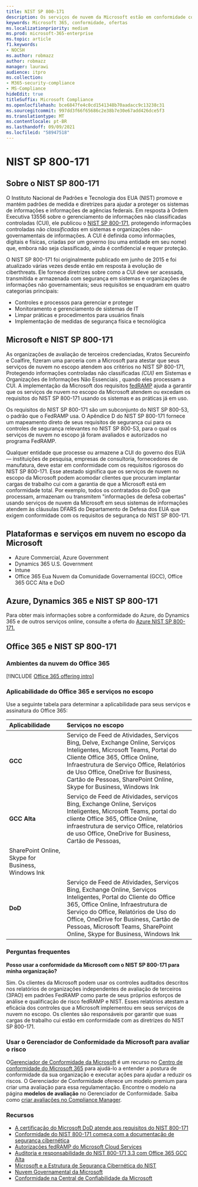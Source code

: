 ```yaml
---
title: NIST SP 800-171
description: Os serviços de nuvem da Microsoft estão em conformidade com as diretrizes do NIST SP 800-171 para proteger informações não classificadas controladas (CUI) em sistemas de informações não essenciais.
keywords: Microsoft 365, conformidade, ofertas
ms.localizationpriority: medium
ms.prod: microsoft-365-enterprise
ms.topic: article
f1.keywords:
- NOCSH
ms.author: robmazz
author: robmazz
manager: laurawi
audience: itpro
ms.collection:
- M365-security-compliance
- MS-Compliance
hideEdit: true
titleSuffix: Microsoft Compliance
ms.openlocfilehash: bce6847fe4c0cd1541348b70aadacc9c13238c31
ms.sourcegitcommit: 997dd3f66f65686c2e38b7e30e67add426dce5f3
ms.translationtype: MT
ms.contentlocale: pt-BR
ms.lasthandoff: 09/09/2021
ms.locfileid: "58947518"
---
```

# <a name="nist-sp-800-171"></a>NIST SP 800-171

## <a name="about-nist-sp-800-171"></a>Sobre o NIST SP 800-171

O Instituto Nacional de Padrões e Tecnologia dos EUA (NIST) promove e mantém padrões de medida e diretrizes para ajudar a proteger os sistemas de informações e informações de agências federais. Em resposta à Ordem Executiva 13556 sobre o gerenciamento de informações não classificadas controladas (CUI), ele publicou o [NIST SP 800-171](https://csrc.nist.gov/publications/detail/sp/800-171/rev-1/final), protegendo informações controladas não *classificadas* em sistemas e organizações não-governamentais de informações. A CUI é definida como informações, digitais e físicas, criadas por um governo (ou uma entidade em seu nome) que, embora não seja classificado, ainda é confidencial e requer proteção.

O NIST SP 800-171 foi originalmente publicado em junho de 2015 e foi atualizado várias vezes desde então em resposta à evolução de ciberthreats. Ele fornece diretrizes sobre como a CUI deve ser acessada, transmitida e armazenada com segurança em sistemas e organizações de informações não governamentais; seus requisitos se enquadram em quatro categorias principais:

- Controles e processos para gerenciar e proteger
- Monitoramento e gerenciamento de sistemas de IT
- Limpar práticas e procedimentos para usuários finais
- Implementação de medidas de segurança física e tecnológica

## <a name="microsoft-and-nist-sp-800-171"></a>Microsoft e NIST SP 800-171

As organizações de avaliação de terceiros credenciadas, Kratos Secureinfo e Coalfire, fizeram uma parceria com a Microsoft para atestar que seus serviços de nuvem no escopo atendem aos critérios no NIST SP 800-171, Protegendo informações controladas não classificadas *(CUI)* em Sistemas e Organizações de Informações Não Essenciais , quando eles processam a CUI. A implementação da Microsoft dos requisitos [fedRAMP](offering-fedramp.md) ajuda a garantir que os serviços de nuvem no escopo da Microsoft atendem ou excedam os requisitos do NIST SP 800-171 usando os sistemas e as práticas já em uso.

Os requisitos do NIST SP 800-171 são um subconjunto do NIST SP 800-53, o padrão que o FedRAMP usa. O Apêndice D do NIST SP 800-171 fornece um mapeamento direto de seus requisitos de segurança cui para os controles de segurança relevantes no NIST SP 800-53, para o qual os serviços de nuvem no escopo já foram avaliados e autorizados no programa FedRAMP.

Qualquer entidade que processe ou armazene a CUI do governo dos EUA — instituições de pesquisa, empresas de consultoria, fornecedores de manufatura, deve estar em conformidade com os requisitos rigorosos do NIST SP 800-171. Esse atestado significa que os serviços de nuvem no escopo da Microsoft podem acomodar clientes que procuram implantar cargas de trabalho cui com a garantia de que a Microsoft está em conformidade total. Por exemplo, todos os contratados do DoD que processam, armazenam ou transmitem "informações de defesa cobertas" usando serviços de nuvem da Microsoft em seus sistemas de informações atendem às cláusulas DFARS do Departamento de Defesa dos EUA que exigem conformidade com os requisitos de segurança do NIST SP 800-171.

## <a name="microsoft-in-scope-cloud-platforms--services"></a>Plataformas e serviços em nuvem no escopo da Microsoft

- Azure Commercial, Azure Government
- Dynamics 365 U.S. Government
- Intune
- Office 365 Eua Nuvem da Comunidade Governamental (GCC), Office 365 GCC Alta e DoD

## <a name="azure-dynamics-365-and-nist-sp-800-171"></a>Azure, Dynamics 365 e NIST SP 800-171

Para obter mais informações sobre a conformidade do Azure, do Dynamics 365 e de outros serviços online, consulte a oferta do [Azure NIST SP 800-171.](/azure/compliance/offerings/offering-nist-800-171)

## <a name="office-365-and-nist-sp-800-171"></a>Office 365 e NIST SP 800-171

### <a name="office-365-cloud-environments"></a>Ambientes da nuvem do Office 365

[!INCLUDE [Office 365 offering intro](../includes/o365-offering-introduction.md)]

### <a name="office-365-applicability-and-in-scope-services"></a>Aplicabilidade do Office 365 e serviços no escopo

Use a seguinte tabela para determinar a aplicabilidade para seus serviços e assinatura do Office 365:

| **Aplicabilidade** | **Serviços no escopo** |
|:------------------|:----------------------|
| **GCC** | Serviço de Feed de Atividades, Serviços Bing, Delve, Exchange Online, Serviços Inteligentes, Microsoft Teams, Portal do Cliente Office 365, Office Online, Infraestrutura de Serviço Office, Relatórios de Uso Office, OneDrive for Business, Cartão de Pessoas, SharePoint Online, Skype for Business, Windows Ink |
| **GCC Alta** | Serviço de Feed de Atividades, serviços Bing, Exchange Online, Serviços Inteligentes, Microsoft Teams, portal do cliente Office 365, Office Online, infraestrutura de serviço Office, relatórios de uso Office, OneDrive for Business, Cartão de Pessoas, 
SharePoint Online, Skype for Business, Windows Ink |
| **DoD** | Serviço de Feed de Atividades, Serviços Bing, Exchange Online, Serviços Inteligentes, Portal do Cliente do Office 365, Office Online, Infraestrutura de Serviço do Office, Relatórios de Uso do Office, OneDrive for Business, Cartão de Pessoas, Microsoft Teams, SharePoint Online, Skype for Business, Windows Ink |

### <a name="frequently-asked-questions"></a>Perguntas frequentes

**Posso usar a conformidade da Microsoft com o NIST SP 800-171 para minha organização?**

Sim. Os clientes da Microsoft podem usar os controles auditados descritos nos relatórios de organizações independentes de avaliação de terceiros (3PAO) em padrões FedRAMP como parte de seus próprios esforços de análise e qualificação de risco fedRAMP e NIST. Esses relatórios atestam a eficácia dos controles que a Microsoft implementou em seus serviços de nuvem no escopo. Os clientes são responsáveis por garantir que suas cargas de trabalho cui estão em conformidade com as diretrizes do NIST SP 800-171.

### <a name="use-microsoft-compliance-manager-to-assess-your-risk"></a>Usar o Gerenciador de Conformidade da Microsoft para avaliar o risco

O[Gerenciador de Conformidade da Microsoft](/microsoft-365/compliance/compliance-manager) é um recurso no [Centro de conformidade do Microsoft 365](/microsoft-365/compliance/microsoft-365-compliance-center) para ajudá-lo a entender a postura de conformidade da sua organização e executar ações para ajudar a reduzir os riscos. O Gerenciador de Conformidade oferece um modelo premium para criar uma avaliação para essa regulamentação. Encontre o modelo na página **modelos de avaliação** no Gerenciador de Conformidade. Saiba como [criar avaliações no Compliance Manager](/microsoft-365/compliance/compliance-manager-assessments).

### <a name="resources"></a>Recursos

- [A certificação do Microsoft DoD atende aos requisitos do NIST 800-171](offering-DoD-DISA-L2-L4-L5.md)
- [Conformidade do NIST 800-171 começa com a documentação de segurança cibernética](https://www.nist800171.com/)
- [Autorizações fedRAMP do Microsoft Cloud Services](https://marketplace.fedramp.gov/index.html?status=Compliant&sort=productName#/products)
- [Auditoria e responsabilidade do NIST 800-171 3.3 com Office 365 GCC Alta](https://info.summit7systems.com/blog/nist-3.3-audit-and-accountability-with-office-365)
- [Microsoft e a Estrutura de Segurança Cibernética do NIST](offering-nist-csf.md)
- [Nuvem Governamental da Microsoft](https://www.microsoft.com/enterprise/government)
- [Conformidade na Central de Confiabilidade da Microsoft](https://www.microsoft.com/trust-center/compliance/compliance-overview)
